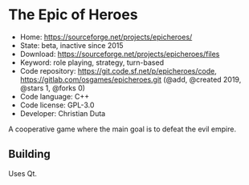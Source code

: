 # The Epic of Heroes

- Home: https://sourceforge.net/projects/epicheroes/
- State: beta, inactive since 2015
- Download: https://sourceforge.net/projects/epicheroes/files
- Keyword: role playing, strategy, turn-based
- Code repository: https://git.code.sf.net/p/epicheroes/code, https://gitlab.com/osgames/epicheroes.git (@add, @created 2019, @stars 1, @forks 0)
- Code language: C++
- Code license: GPL-3.0
- Developer: Christian Duta

A cooperative game where the main goal is to defeat the evil empire.

## Building

Uses Qt.